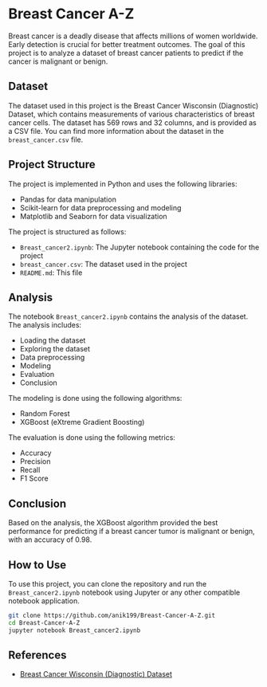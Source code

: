 

# Breast Cancer A-Z

Breast cancer is a deadly disease that affects millions of women worldwide. Early detection is crucial for better treatment outcomes. The goal of this project is to analyze a dataset of breast cancer patients to predict if the cancer is malignant or benign.

## Dataset

The dataset used in this project is the Breast Cancer Wisconsin (Diagnostic) Dataset, which contains measurements of various characteristics of breast cancer cells. The dataset has 569 rows and 32 columns, and is provided as a CSV file. You can find more information about the dataset in the `breast_cancer.csv` file.

## Project Structure

The project is implemented in Python and uses the following libraries:

- Pandas for data manipulation
- Scikit-learn for data preprocessing and modeling
- Matplotlib and Seaborn for data visualization

The project is structured as follows:

- `Breast_cancer2.ipynb`: The Jupyter notebook containing the code for the project
- `breast_cancer.csv`: The dataset used in the project
- `README.md`: This file

## Analysis

The notebook `Breast_cancer2.ipynb` contains the analysis of the dataset. The analysis includes:

- Loading the dataset
- Exploring the dataset
- Data preprocessing
- Modeling
- Evaluation
- Conclusion

The modeling is done using the following algorithms:
- Random Forest
- XGBoost (eXtreme Gradient Boosting)

The evaluation is done using the following metrics:

- Accuracy
- Precision
- Recall
- F1 Score

## Conclusion

Based on the analysis, the XGBoost algorithm provided the best performance for predicting if a breast cancer tumor is malignant or benign, with an accuracy of 0.98. 

## How to Use 

To use this project, you can clone the repository and run the `Breast_cancer2.ipynb` notebook using Jupyter or any other compatible notebook application.

```sh
git clone https://github.com/anik199/Breast-Cancer-A-Z.git
cd Breast-Cancer-A-Z
jupyter notebook Breast_cancer2.ipynb
```

## References

- [Breast Cancer Wisconsin (Diagnostic) Dataset](https://archive.ics.uci.edu/ml/datasets/Breast+Cancer+Wisconsin+(Diagnostic))
